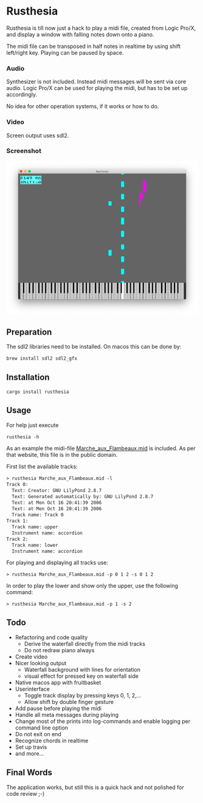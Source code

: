 # Rusthesia

Rusthesia is till now just a hack to play a midi file, created from Logic Pro/X, and display a window with falling notes down onto a piano.

The midi file can be transposed in half notes in realtime by using shift left/right key. Playing can be paused by space.


### Audio

Synthesizer is not included. Instead midi messages will be sent via core audio. Logic Pro/X can be used for playing the midi, but has to be set up accordingly.

No idea for other operation systems, if it works or how to do. 

### Video

Screen output uses sdl2.

### Screenshot

![Screenshot](screenshot.png)

## Preparation

The sdl2 libraries need to be installed. On macos this can be done by:

```
brew install sdl2 sdl2_gfx
```

## Installation

```
cargo install rusthesia
```

## Usage

For help just execute

```
rusthesia -h
```

As an example the midi-file 
[Marche_aux_Flambeaux.mid](http://www.mutopiaproject.org/cgibin/make-table.cgi?Instrument=Harmonium)
is included. As per that website, this file is in the public domain.

First list the available tracks:
```
> rusthesia Marche_aux_Flambeaux.mid -l
Track 0:
  Text: Creator: GNU LilyPond 2.8.7
  Text: Generated automatically by: GNU LilyPond 2.8.7
  Text: at Mon Oct 16 20:41:39 2006
  Text: at Mon Oct 16 20:41:39 2006
  Track name: Track 0
Track 1:
  Track name: upper
  Instrument name: accordion
Track 2:
  Track name: lower
  Instrument name: accordion
```

For playing and displaying all tracks use:
```
> rusthesia Marche_aux_Flambeaux.mid -p 0 1 2 -s 0 1 2
```

In order to play the lower and show only the upper, use the following command:
```
> rusthesia Marche_aux_Flambeaux.mid -p 1 -s 2
```

## Todo

- Refactoring and code quality
    - Derive the waterfall directly from the midi tracks
    - Do not redraw piano always
- Create video
- Nicer looking output
    - Waterfall background with lines for orientation
    - visual effect for pressed key on waterfall side
- Native macos app with fruitbasket
- Userinterface
    - Toggle track display by pressing keys 0, 1, 2,...
    - Allow shift by double finger gesture
- Add pause before playing the midi
- Handle all meta messages during playing
- Change most of the prints into log-commands and enable logging per command line option
- Do not exit on end
- Recognize chords in realtime
- Set up travis
- and more...

## Final Words

The application works, but still this is a quick hack and not polished for code review ;-)
